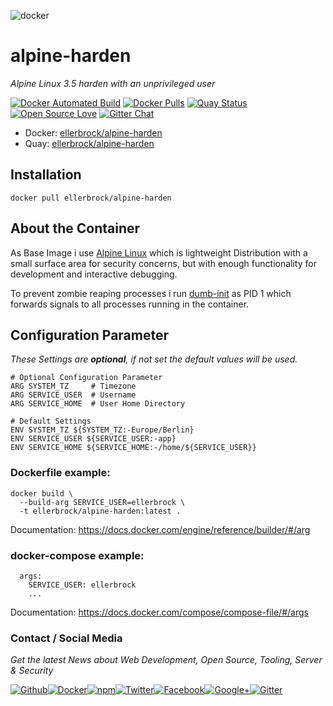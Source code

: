![docker](https://github.frapsoft.com/top/docker-security.jpg)

# alpine-harden

_Alpine Linux 3.5 harden with an unprivileged user_ 

[![Docker Automated Build](https://img.shields.io/docker/automated/ellerbrock/alpine-harden.svg)](https://hub.docker.com/r/ellerbrock/alpine-harden/) [![Docker Pulls](https://img.shields.io/docker/pulls/ellerbrock/alpine-harden.svg)](https://hub.docker.com/r/ellerbrock/alpine-harden/) [![Quay Status](https://quay.io/repository/ellerbrock/alpine-bash-it/status)](https://quay.io/repository/ellerbrock/alpine-harden) [![Open Source Love](https://badges.frapsoft.com/os/v1/open-source.svg)](https://github.com/ellerbrock/open-source-badges/) [![Gitter Chat](https://badges.gitter.im/frapsoft/frapsoft.svg)](https://gitter.im/frapsoft/frapsoft/)

- Docker: [ellerbrock/alpine-harden](https://hub.docker.com/r/ellerbrock/alpine-harden/)
- Quay: [ellerbrock/alpine-harden](https://quay.io/repository/ellerbrock/alpine-harden)

## Installation

`docker pull ellerbrock/alpine-harden`

## About the Container

As Base Image i use [Alpine Linux](https://alpinelinux.org/) which is lightweight Distribution with a small surface area for security concerns, but with enough functionality for development and interactive debugging.

To prevent zombie reaping processes i run [dumb-init](https://github.com/Yelp/dumb-init) as PID 1 which forwards signals to all processes running in the container. 


## Configuration Parameter

_These Settings are **optional**, if not set the default values will be used._

```
# Optional Configuration Parameter
ARG SYSTEM_TZ     # Timezone
ARG SERVICE_USER  # Username
ARG SERVICE_HOME  # User Home Directory

# Default Settings
ENV SYSTEM_TZ ${SYSTEM_TZ:-Europe/Berlin}
ENV SERVICE_USER ${SERVICE_USER:-app}
ENV SERVICE_HOME ${SERVICE_HOME:-/home/${SERVICE_USER}}
```

### Dockerfile example:

```
docker build \
  --build-arg SERVICE_USER=ellerbrock \
  -t ellerbrock/alpine-harden:latest .
```
Documentation: <https://docs.docker.com/engine/reference/builder/#/arg>

### docker-compose example: 

```
  args:
    SERVICE_USER: ellerbrock
    ...
```

Documentation: <https://docs.docker.com/compose/compose-file/#/args>

### Contact / Social Media

_Get the latest News about Web Development, Open Source, Tooling, Server & Security_

[![Github](https://github.frapsoft.com/social/github.png)](https://github.com/ellerbrock/)[![Docker](https://github.frapsoft.com/social/docker.png)](https://hub.docker.com/u/ellerbrock/)[![npm](https://github.frapsoft.com/social/npm.png)](https://www.npmjs.com/~ellerbrock)[![Twitter](https://github.frapsoft.com/social/twitter.png)](https://twitter.com/frapsoft/)[![Facebook](https://github.frapsoft.com/social/facebook.png)](https://www.facebook.com/frapsoft/)[![Google+](https://github.frapsoft.com/social/google-plus.png)](https://plus.google.com/116540931335841862774)[![Gitter](https://github.frapsoft.com/social/gitter.png)](https://gitter.im/frapsoft/frapsoft/)
